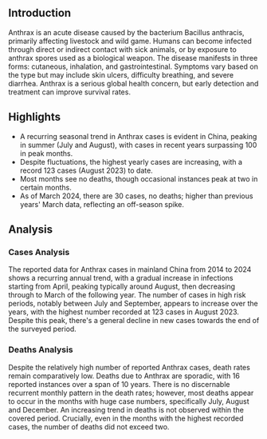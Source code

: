 ## Introduction

Anthrax is an acute disease caused by the bacterium Bacillus anthracis, primarily affecting livestock and wild game. Humans can become infected through direct or indirect contact with sick animals, or by exposure to anthrax spores used as a biological weapon. The disease manifests in three forms: cutaneous, inhalation, and gastrointestinal. Symptoms vary based on the type but may include skin ulcers, difficulty breathing, and severe diarrhea. Anthrax is a serious global health concern, but early detection and treatment can improve survival rates.


## Highlights

- A recurring seasonal trend in Anthrax cases is evident in China, peaking in summer (July and August), with cases in recent years surpassing 100 in peak months.<br/>
- Despite fluctuations, the highest yearly cases are increasing, with a record 123 cases (August 2023) to date.<br/>
- Most months see no deaths, though occasional instances peak at two in certain months.<br/>
- As of March 2024, there are 30 cases, no deaths; higher than previous years' March data, reflecting an off-season spike.

## Analysis

### Cases Analysis
The reported data for Anthrax cases in mainland China from 2014 to 2024 shows a recurring annual trend, with a gradual increase in infections starting from April, peaking typically around August, then decreasing through to March of the following year. The number of cases in high risk periods, notably between July and September, appears to increase over the years, with the highest number recorded at 123 cases in August 2023. Despite this peak, there's a general decline in new cases towards the end of the surveyed period. 

### Deaths Analysis
Despite the relatively high number of reported Anthrax cases, death rates remain comparatively low. Deaths due to Anthrax are sporadic, with 16 reported instances over a span of 10 years. There is no discernable recurrent monthly pattern in the death rates; however, most deaths appear to occur in the months with huge case numbers, specifically July, August and December. An increasing trend in deaths is not observed within the covered period. Crucially, even in the months with the highest recorded cases, the number of deaths did not exceed two.
